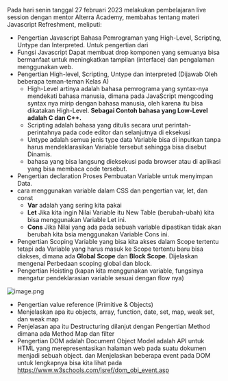 Pada hari senin tanggal 27 februari 2023  melakukan pembelajaran live session dengan mentor Alterra Academy, membahas tentang materi Javascript Refreshment, meliputi:
* Pengertian Javascript
    Bahasa Pemrograman yang High-Level, Scripting, Untype dan Interpreted. Untuk pengertian dari 
* Fungsi Javascript
    Dapat membuat drop komponen yang semuanya bisa bermanfaat untuk meningkatkan tampilan (interface) dan pengalaman menggunakan web.
* Pengertian High-level, Scripting, Untype dan interpreted (Dijawab Oleh beberapa teman-teman Kelas A)
    * High-Level artinya adalah bahasa pemrograma yang syntax-nya mendekati bahasa manusia, dimana pada JavaScript mengcoding syntax nya mirip dengan bahasa manusia, oleh karena itu bisa dikatakan High-Level. **Sebagai Contoh bahasa yang Low-Level adalah C dan C++.**
    * Scripting adalah bahasa yang ditulis secara urut perintah-perintahnya pada code editor dan selanjutnya di eksekusi
    * Untype adalah semua jenis type data Variable bisa di inputkan tanpa harus mendeklarasikan Variable tersebut sehingga bisa disebut Dinamis.
    * bahasa yang bisa langsung dieksekusi pada browser atau di aplikasi yang bisa membaca code tersebut.
* Pengertian declaration
    Proses Pembuatan Variable untuk menyimpan Data.
* cara menggunakan variable dalam CSS dan pengertian var, let, dan const
    * **Var** adalah yang sering kita pakai
    * **Let** Jika kita ingin Nilai Variable itu New Table (berubah-ubah) kita bisa menggunakan Variable Let ini.
    * **Cons** Jika Nilai yang ada pada sebuah variable dipastikan tidak akan berubah kita bsia menggunakan Variable Cons ini.
* Pengertian Scoping
    Variable yang bisa kita akses dalam Scope tertentu tetapi ada Variable yang harus masuk ke Scope tertentu baru bisa diakses, dimana ada **Global Scope** dan **Block Scope**. Dijelaskan mengenai Perbedaan scoping global dan block.
* Pengertian Hoisting (kapan kita menggunakan variable, fungsinya mengatur pendeklarasian variable sesuai dengan flow nya)

![image.png](https://ibb.co/56gxVtq)

* Pengertian value reference (Primitive & Objects)
* Menjelaskan apa itu objects, array, function, date, set, map, weak set, dan weak map
* Penjelasan apa itu Destructuring dilanjut dengan Pengertian Method dimana ada Method Map dan filter
* Pengertian DOM adalah Document Object Model adalah API untuk HTML yang merepresentasikan halaman web pada suatu dokumen menjadi sebuah object. dan Menjelaskan beberapa event pada DOM untuk lengkapnya bisa kita lihat pada https://www.w3schools.com/jsref/dom_obj_event.asp

